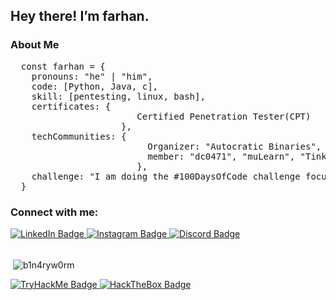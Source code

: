 <h2>Hey there! I’m farhan.</h2>

<h3> About Me </h3>

<pre>
  const farhan = {
    pronouns: "he" | "him",
    code: [Python, Java, c],
    skill: [pentesting, linux, bash],
    certificates: {
                        Certified Penetration Tester(CPT)
                     },  
    techCommunities: {
                          Organizer: "Autocratic Binaries",
                          member: "dc0471", "muLearn", "Tinkerhub", "Shell"
                        },
    challenge: "I am doing the #100DaysOfCode challenge focused on Python"
  }
</pre>


<h3 align="left">Connect with me:</h3>
<div id="badges">
  <a href="www.linkedin.com/in/farhan-cholakkal">
    <img src="https://img.shields.io/badge/LinkedIn-blue?style=for-the-badge&logo=linkedin&logoColor=white" alt="LinkedIn Badge"/>
  </a>
  <a href="https://www.instagram.com/far_han.c/">
    <img src="https://img.shields.io/badge/Instagram-black?style=for-the-badge&logo=Instagram&logoColor=white" alt="Instagram Badge"/>
  </a>
  <a href="https://discord.gg/6482">
    <img src="https://img.shields.io/badge/Discord-grey?style=for-the-badge&logo=Discord&logoColor=white" alt="Discord Badge"/>
  </a>
</div>

<br/>

<p>&nbsp;<img align="center" src="https://github-readme-stats.vercel.app/api?username=b1n4ryw0rm&show_icons=true&locale=en" alt="b1n4ryw0rm" /></p>

<div>
  <a href="https://tryhackme.com/p/0xb1n">
    <img src="https://img.shields.io/badge/THM-red?style=for-the-badge&logo=TryHackMe&logoColor=white" alt="TryHackMe Badge"/>
  </a>
  <a href="https://www.hackthebox.com/home/users/profile/925264">
    <img src="https://img.shields.io/badge/HTB-green?style=for-the-badge&logo=HackTheBox&logoColor=white" alt="HackTheBox Badge"/>
  </a>
</div>  
